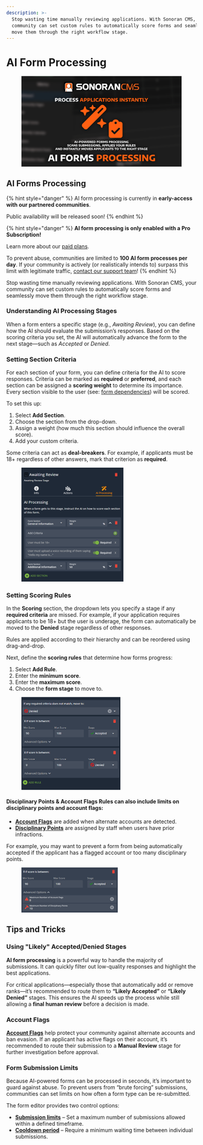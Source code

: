 ```yaml
---
description: >-
  Stop wasting time manually reviewing applications. With Sonoran CMS, your
  community can set custom rules to automatically score forms and seamlessly
  move them through the right workflow stage.
---
```


# AI Form Processing

<figure><img src="../../.gitbook/assets/upgrade_ai_forms.png" alt=""><figcaption></figcaption></figure>

## AI Forms Processing

{% hint style="danger" %}
AI form processing is currently in **early-access with our partnered communities**.

Public availability will be released soon!
{% endhint %}

{% hint style="danger" %}
**AI form processing is only enabled with a Pro Subscription!**

Learn more about our [paid plans](../../pricing/pricing-faq/create-and-manage-a-subscription.md).

To prevent abuse, communities are limited to **100 AI form processes per day**. If your community is actively (or realistically intends to) surpass this limit with legitimate traffic, [contact our support team](https://support.sonoransoftware.com/)!
{% endhint %}

Stop wasting time manually reviewing applications. With Sonoran CMS, your community can set custom rules to automatically score forms and seamlessly move them through the right workflow stage.

### Understanding AI Processing Stages

When a form enters a specific stage (e.g., _Awaiting Review_), you can define how the AI should evaluate the submission’s responses. Based on the scoring criteria you set, the AI will automatically advance the form to the next stage—such as _Accepted_ or _Denied_.

### Setting Section Criteria

For each section of your form, you can define criteria for the AI to score responses. Criteria can be marked as **required** or **preferred**, and each section can be assigned a **scoring weight** to determine its importance. Every section visible to the user (see: [form dependencies](creating-custom-forms.md#conditional-sections)) will be scored.

To set this up:

1. Select **Add Section**.
2. Choose the section from the drop-down.
3. Assign a weight (how much this section should influence the overall score).
4. Add your custom criteria.

Some criteria can act as **deal-breakers**. For example, if applicants must be 18+ regardless of other answers, mark that criterion as **required**.

<figure><img src="../../.gitbook/assets/image (66).png" alt="" width="270"><figcaption></figcaption></figure>

### Setting Scoring Rules

In the **Scoring** section, the dropdown lets you specify a stage if any **required criteria** are missed. For example, if your application requires applicants to be 18+ but the user is underage, the form can automatically be moved to the **Denied** stage regardless of other responses.

Rules are applied according to their hierarchy and can be reordered using drag-and-drop.

Next, define the **scoring rules** that determine how forms progress:

1. Select **Add Rule**.
2. Enter the **minimum score**.
3. Enter the **maximum score**.
4. Choose the **form stage** to move to.

<figure><img src="../../.gitbook/assets/image (67).png" alt="" width="262"><figcaption></figcaption></figure>

#### **Disciplinary Points & Account Flags** Rules can also include limits on disciplinary points and account flags:

* [**Account Flags**](../administrative/security-center/#account-flags) are added when alternate accounts are detected.
* [**Disciplinary Points**](../administrative/disciplinary-panel.md) are assigned by staff when users have prior infractions.

For example, you may want to prevent a form from being automatically accepted if the applicant has a flagged account or too many disciplinary points.

<figure><img src="../../.gitbook/assets/image (68).png" alt="" width="255"><figcaption></figcaption></figure>

## Tips and Tricks

### Using "Likely" Accepted/Denied Stages

**AI form processing** is a powerful way to handle the majority of submissions. It can quickly filter out low-quality responses and highlight the best applications.

For critical applications—especially those that automatically add or remove ranks—it’s recommended to route them to **“Likely Accepted”** or **“Likely Denied”** stages. This ensures the AI speeds up the process while still allowing a **final human review** before a decision is made.

### Account Flags

[**Account Flags**](../administrative/security-center/account-flags.md) help protect your community against alternate accounts and ban evasion. If an applicant has active flags on their account, it’s recommended to route their submission to a **Manual Review** stage for further investigation before approval.

### Form Submission Limits

Because AI-powered forms can be processed in seconds, it’s important to guard against abuse. To prevent users from “brute forcing” submissions, communities can set limits on how often a form type can be re-submitted.

The form editor provides two control options:

* [**Submission limits**](creating-custom-forms.md#limits) – Set a maximum number of submissions allowed within a defined timeframe.
* [**Cooldown period**](creating-custom-forms.md#limits) – Require a minimum waiting time between individual submissions.
